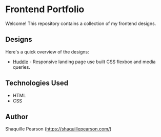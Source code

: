 # Frontend Portfolio

Welcome! This repository contains a collection of my frontend designs.

## Designs

Here's a quick overview of the designs:

* [Huddle](./huddle-landing-page-with-single-introductory-section-master) - Responsive landing page use built CSS flexbox and media queries.

## Technologies Used

* HTML 
* CSS

## Author

Shaquille Pearson (https://shaquillepearson.com/)
